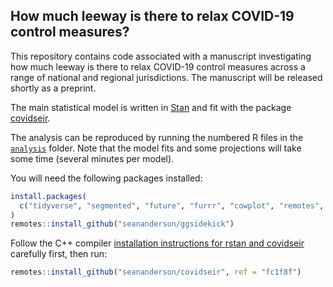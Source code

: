 ## How much leeway is there to relax COVID-19 control measures?

This repository contains code associated with a manuscript investigating how much leeway is there to relax COVID-19 control measures across a range of national and regional jurisdictions. The manuscript will be released shortly as a preprint.

The main statistical model is written in [Stan](https://mc-stan.org/) and fit with the package [covidseir](https://github.com/seananderson/covidseir).

The analysis can be reproduced by running the numbered R files in the [`analysis`](analysis) folder. Note that the model fits and some projections will take some time (several minutes per model).

You will need the following packages installed:

```r
install.packages(
  c("tidyverse", "segmented", "future", "furrr", "cowplot", "remotes", "zoo")
)
remotes::install_github("seananderson/ggsidekick")
```

Follow the C++ compiler [installation instructions for rstan and covidseir](https://github.com/seananderson/covidseir) carefully first, then run:

```r
remotes::install_github("seananderson/covidseir", ref = "fc1f8f")
```
